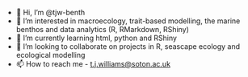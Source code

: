 - 👋 Hi, I’m @tjw-benth
- 👀 I’m interested in macroecology, trait-based modelling, the marine benthos and data analytics (R, RMarkdown, RShiny)
- 🌱 I’m currently learning html, python and RShiny
- 💞️ I’m looking to collaborate on projects in R, seascape ecology and ecological modelling 
- 📫 How to reach me - t.j.williams@soton.ac.uk

<!---
tjw-benth/tjw-benth is a ✨ special ✨ repository because its `README.md` (this file) appears on your GitHub profile.
You can click the Preview link to take a look at your changes.
--->
